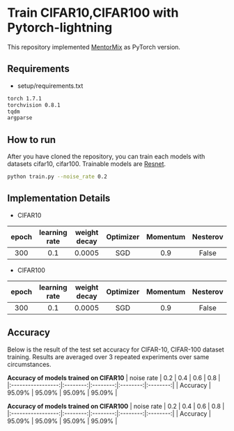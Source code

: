 # Train CIFAR10,CIFAR100 with Pytorch-lightning
This repository implemented [MentorMix](https://github.com/google-research/google-research/tree/master/mentormix) as PyTorch version.

## Requirements
- setup/requirements.txt
```bash
torch 1.7.1
torchvision 0.8.1
tqdm
argparse
```

## How to run
After you have cloned the repository, you can train each models with datasets cifar10, cifar100. Trainable models are [Resnet](https://arxiv.org/abs/1512.03385).

```bash
python train.py --noise_rate 0.2
```

## Implementation Details
- CIFAR10

|   epoch   | learning rate |  weight decay | Optimizer | Momentum |  Nesterov |
|:---------:|:-------------:|:-------------:|:---------:|:--------:|:---------:|
|    300    |      0.1      |     0.0005    |    SGD    |    0.9   |   False   |


- CIFAR100

|   epoch   | learning rate |  weight decay | Optimizer | Momentum |  Nesterov |
|:---------:|:-------------:|:-------------:|:---------:|:--------:|:---------:|
|    300    |      0.1      |     0.0005    |    SGD    |    0.9   |   False   |


## Accuracy
Below is the result of the test set accuracy for CIFAR-10, CIFAR-100 dataset training. Results are averaged over 3 repeated experiments over same circumstances.

**Accuracy of models trained on CIFAR10**
|    noise rate     |   0.2    |   0.4    |   0.6    |   0.8    |
|:-----------------:|:--------:|:--------:|:--------:|:--------:|
|       Accuracy    |   95.09% |   95.09% |   95.09% |   95.09% |



**Accuracy of models trained on CIFAR100**
|    noise rate     |   0.2    |   0.4    |   0.6    |   0.8    |
|:-----------------:|:--------:|:--------:|:--------:|:--------:|
|       Accuracy    |   95.09% |   95.09% |   95.09% |   95.09% |
